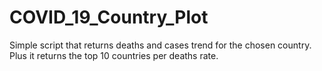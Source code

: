 # COVID_19_Country_Plot
Simple script that returns deaths and cases trend for the chosen country. Plus it returns the top 10 countries per deaths rate.
